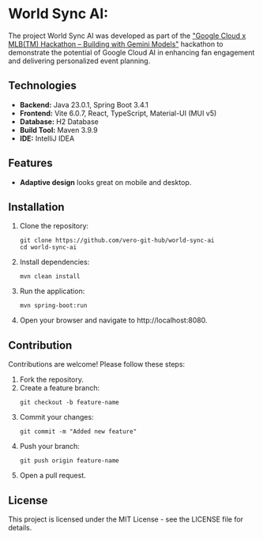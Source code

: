 # World Sync AI:

The project World Sync AI was developed as part of the ["Google Cloud x MLB(TM) Hackathon – Building with Gemini Models"](https://devpost.com/software/world-sync-ai) hackathon to demonstrate the potential of Google Cloud AI in enhancing fan engagement and delivering personalized event planning.

## Technologies

* **Backend:** Java 23.0.1, Spring Boot 3.4.1
* **Frontend:** Vite 6.0.7, React, TypeScript, Material-UI (MUI v5)
* **Database:** H2 Database
* **Build Tool:** Maven 3.9.9
* **IDE:** IntelliJ IDEA

## Features

* **Adaptive design** looks great on mobile and desktop.

## Installation

1. Clone the repository:
    ```
    git clone https://github.com/vero-git-hub/world-sync-ai
    cd world-sync-ai
    ```
2. Install dependencies:
    ```
    mvn clean install
    ```
3. Run the application:
    ```
    mvn spring-boot:run
    ```
4. Open your browser and navigate to http://localhost:8080.

## Contribution

Contributions are welcome! Please follow these steps:

1. Fork the repository.
2. Create a feature branch:
    ```
    git checkout -b feature-name
    ```
3. Commit your changes:
    ```
    git commit -m "Added new feature"
    ```
4. Push your branch:
    ```
    git push origin feature-name
    ```
5. Open a pull request.

## License

This project is licensed under the MIT License - see the LICENSE file for details.